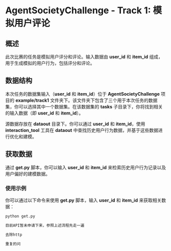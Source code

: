 # AgentSocietyChallenge - Track 1: 模拟用户评论

## 概述

此次比赛的任务是模拟用户评分和评论。输入数据由 **user_id** 和 **item_id** 组成，用于生成模拟的用户行为，包括评分和评论。

## 数据结构

本次任务的数据集输入（**user_id** 和 **item_id**）位于 **AgentSocietyChallenge** 项目的 **example/track1** 文件夹下。该文件夹下包含了三个用于本次任务的数据集，你可以选择其中一个数据集。在该数据集的 **tasks** 子目录下，你将找到相关的输入数据（即 **user_id** 和 **item_id**）。

源数据存放在 **dataout** 目录下。你可以通过 **user_id** 和 **item_id**，使用 **interaction_tool** 工具在 **dataout** 中查找历史用户行为数据，并基于这些数据进行优化和建模。

## 获取数据

通过 **get.py** 脚本，你可以输入 **user_id** 和 **item_id** 来检索历史用户行为记录以及用户偏好的建模数据。

### 使用示例

你可以通过以下命令来使用 **get.py** 脚本，输入 **user_id** 和 **item_id** 来获取相关数据：

```bash
python get.py

目前API暂未申请下来，参照上述流程先走一遍

去除http

重复的问